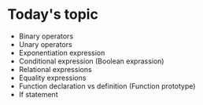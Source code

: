 

# Today's topic

* Binary operators
* Unary operators
* Exponentiation expression
* Conditional expression (Boolean exprassion)
* Relational expressions
* Equality expressions
* Function declaration vs definition (Function prototype)
* If statement
